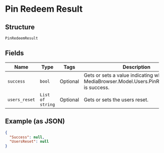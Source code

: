 
# Pin Redeem Result

## Structure

`PinRedeemResult`

## Fields

| Name | Type | Tags | Description |
|  --- | --- | --- | --- |
| `success` | `bool` | Optional | Gets or sets a value indicating whether this MediaBrowser.Model.Users.PinRedeemResult is success. |
| `users_reset` | `List of string` | Optional | Gets or sets the users reset. |

## Example (as JSON)

```json
{
  "Success": null,
  "UsersReset": null
}
```


